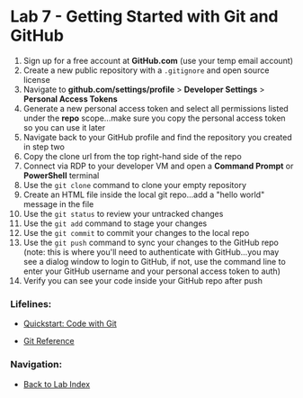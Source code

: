 # Lab 7 - Getting Started with Git and GitHub

1. Sign up for a free account at **GitHub.com** (use your temp email account)
2. Create a new public repository with a `.gitignore` and open source license
3. Navigate to **github.com/settings/profile** > **Developer Settings** > **Personal Access Tokens**
4. Generate a new personal access token and select all permissions listed under the **repo** scope...make sure you copy the personal access token so you can use it later
5. Navigate back to your GitHub profile and find the repository you created in step two
6. Copy the clone url from the top right-hand side of the repo
7. Connect via RDP to your developer VM and open a **Command Prompt** or **PowerShell** terminal
8. Use the `git clone` command to clone your empty repository
9. Create an HTML file inside the local git repo...add a "hello world" message in the file
10. Use the `git status` to review your untracked changes
11. Use the `git add` command to stage your changes
12. Use the `git commit` to commit your changes to the local repo
13. Use the `git push` command to sync your changes to the GitHub repo (note: this is where you'll need to authenticate with GitHub...you may see a dialog window to login to GitHub, if not, use the command line to enter your GitHub username and your personal access token to auth)
14. Verify you can see your code inside your GitHub repo after push

### Lifelines:

* [Quickstart: Code with Git](https://docs.microsoft.com/en-us/azure/devops/user-guide/code-with-git)

* [Git Reference](https://git-scm.com/docs)

### Navigation:

* [Back to Lab Index](https://github.com/mikepfeiffer/azure-devops-labs)